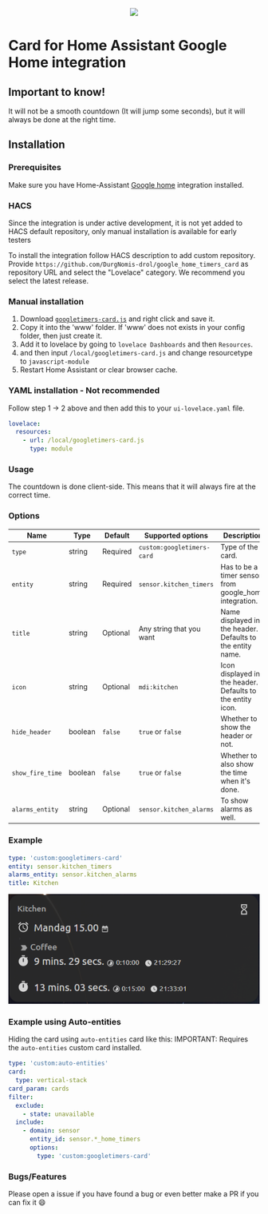 <p align="center">
  <img src="https://brands.home-assistant.io/google_home/icon.png" height="150"></img>
</p>

# Card for Home Assistant Google Home integration

## Important to know!

It will not be a smooth countdown (It will jump some seconds), but it will always be done at the right time.

## Installation

### Prerequisites

Make sure you have Home-Assistant [Google home](https://github.com/leikoilja/ha-google-home) integration installed.


### HACS

Since the integration is under active development, it is not yet added to HACS default repository, only manual installation is available for early testers

To install the integration follow HACS description to add custom repository. Provide `https://github.com/DurgNomis-drol/google_home_timers_card` as repository URL and select the "Lovelace" category. We recommend you select the latest release.

### Manual installation

1. Download [`googletimers-card.js`](https://raw.githubusercontent.com/DurgNomis-drol/google_home_timers_card/main/googletimers-card.js) and right click and save it.
2. Copy it into the 'www' folder. If 'www' does not exists in your config folder, then just create it.
3. Add it to lovelace by going to `lovelace Dashboards` and then `Resources`.
4. and then input `/local/googletimers-card.js` and change resourcetype to `javascript-module`
5. Restart Home Assistant or clear browser cache.

### YAML installation - Not recommended

Follow step 1 -> 2 above and then add this to your `ui-lovelace.yaml` file.

```yaml
lovelace:
  resources:
    - url: /local/googletimers-card.js
      type: module
```

### Usage

The countdown is done client-side. This means that it will always fire at the correct time.

### Options

| Name | Type | Default	| Supported options	| Description |
| --- | --- | --- | --- | --- |
`type`|string|Required|`custom:googletimers-card`| Type of the card.
`entity`|string|Required|`sensor.kitchen_timers`| Has to be a timer sensor from google_home integration.
`title`|string|Optional|Any string that you want| Name displayed in the header. Defaults to the entity name.
`icon`|string|Optional|`mdi:kitchen`| Icon displayed in the header. Defaults to the entity icon.
`hide_header`|boolean|`false`|`true` or `false`| Whether to show the header or not.
`show_fire_time`|boolean|`false`|`true` or `false`| Whether to also show the time when it's done.
`alarms_entity`|string|Optional|`sensor.kitchen_alarms`| To show alarms as well.

### Example 

```yaml
type: 'custom:googletimers-card'
entity: sensor.kitchen_timers
alarms_entity: sensor.kitchen_alarms
title: Kitchen
```

<p align="center">
  <img src="/images/example.png">
</p>

### Example using Auto-entities

Hiding the card using `auto-entities` card like this:
IMPORTANT: Requires the `auto-entities` custom card installed.

```yaml
type: 'custom:auto-entities'
card:
  type: vertical-stack
card_param: cards
filter:
  exclude:
    - state: unavailable
  include:
    - domain: sensor
      entity_id: sensor.*_home_timers
      options:
        type: 'custom:googletimers-card'
```

### Bugs/Features

Please open a issue if you have found a bug or even better make a PR if you can fix it :smile:
